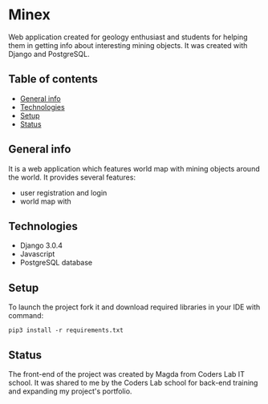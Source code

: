 # Minex
Web application created for geology enthusiast and students for helping them in getting info about interesting mining objects. It was created with Django and PostgreSQL.

## Table of contents
* [General info](#general-info)
* [Technologies](#technologies)
* [Setup](#setup)
* [Status](#status)

## General info
It is a web application which features world map with mining objects around the world. It provides several features:
* user registration and login
* world map with

## Technologies
* Django 3.0.4
* Javascript
* PostgreSQL database

## Setup
To launch the project fork it and download required libraries in your IDE with command:
```
pip3 install -r requirements.txt
```

## Status
The front-end of the project was created by Magda from Coders Lab IT school. It was shared to me by the Coders Lab school for back-end training and expanding my project's portfolio.
